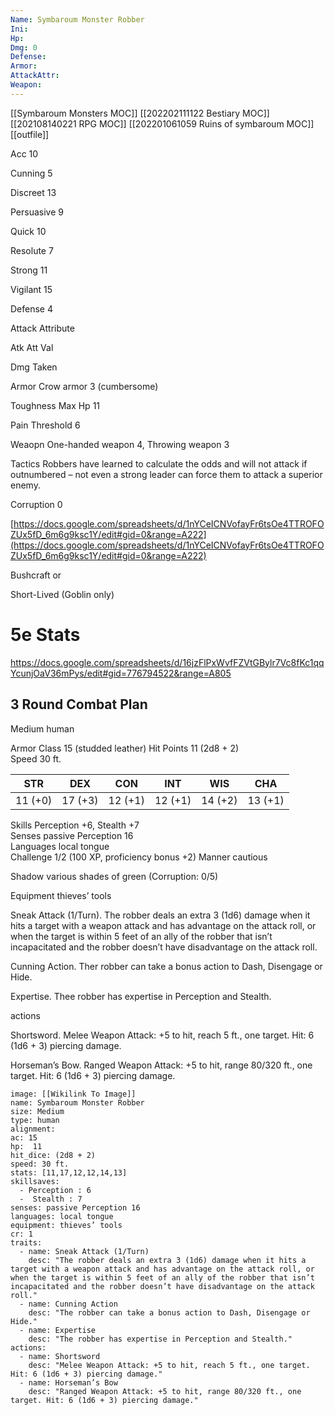 ```yaml
---
Name: Symbaroum Monster Robber
Ini: 
Hp: 
Dmg: 0
Defense: 
Armor: 
AttackAttr: 
Weapon: 
---
```

[[Symbaroum Monsters MOC]]
[[202202111122 Bestiary MOC]]
[[202108140221 RPG MOC]]
[[202201061059 Ruins of symbaroum MOC]]
[[outfile]]

Acc 10

Cunning 5

Discreet 13

Persuasive 9

Quick 10

Resolute 7

Strong 11

Vigilant 15

Defense 4

Attack Attribute

Atk Att Val

Dmg Taken

Armor Crow armor 3 (cumbersome)

Toughness Max Hp 11

Pain Threshold 6

Weaopn One-handed weapon 4, Throwing weapon 3

Tactics Robbers have learned to calculate the odds and will not attack if outnumbered – not even a strong leader can force them to attack a superior enemy.

Corruption 0

[https://docs.google.com/spreadsheets/d/1nYCeICNVofayFr6tsOe4TTROFOZUx5fD_6m6g9ksc1Y/edit#gid=0&range=A222](https://docs.google.com/spreadsheets/d/1nYCeICNVofayFr6tsOe4TTROFOZUx5fD_6m6g9ksc1Y/edit#gid=0&range=A222)

Bushcraft or

Short-Lived (Goblin only)


# 5e Stats 
https://docs.google.com/spreadsheets/d/16jzFlPxWvfFZVtGBylr7Vc8fKc1qqYcunjOaV36mPys/edit#gid=776794522&range=A805
## 3 Round Combat Plan


Medium human

Armor Class 15 (studded leather) Hit Points 11 (2d8 + 2)  
Speed 30 ft.


| STR     | DEX     | CON     | INT     | WIS     | CHA     |
| ------- | ------- | ------- | ------- | ------- | ------- |
| 11 (+0) | 17 (+3) | 12 (+1) | 12 (+1) | 14 (+2) | 13 (+1) |

Skills Perception +6, Stealth +7  
Senses passive Perception 16  
Languages local tongue  
Challenge 1/2 (100 XP, proficiency bonus +2) 
Manner cautious

Shadow various shades of green (Corruption: 0/5) 

Equipment thieves’ tools

Sneak Attack (1/Turn). The robber deals an extra 3 (1d6) damage when it hits a target with a weapon attack and has advantage on the attack roll, or when the target is within 5 feet of an ally of the robber that isn’t incapacitated and the robber doesn’t have disadvantage on the attack roll.

Cunning Action. Ther robber can take a bonus action to Dash, Disengage or Hide.

Expertise. Thee robber has expertise in Perception and Stealth.

actions

Shortsword. Melee Weapon Attack: +5 to hit, reach 5 ft., one target. Hit: 6 (1d6 + 3) piercing damage.

Horseman’s Bow. Ranged Weapon Attack: +5 to hit, range 80/320 ft., one target. Hit: 6 (1d6 + 3) piercing damage.

```statblock
image: [[Wikilink To Image]]
name: Symbaroum Monster Robber
size: Medium
type: human
alignment:
ac: 15
hp:  11
hit_dice: (2d8 + 2)
speed: 30 ft.
stats: [11,17,12,12,14,13]
skillsaves:
  - Perception : 6
  -  Stealth : 7
senses: passive Perception 16
languages: local tongue
equipment: thieves’ tools
cr: 1
traits:
  - name: Sneak Attack (1/Turn)
    desc: "The robber deals an extra 3 (1d6) damage when it hits a target with a weapon attack and has advantage on the attack roll, or when the target is within 5 feet of an ally of the robber that isn’t incapacitated and the robber doesn’t have disadvantage on the attack roll."
  - name: Cunning Action
    desc: "The robber can take a bonus action to Dash, Disengage or Hide."
  - name: Expertise
    desc: "The robber has expertise in Perception and Stealth."
actions:
  - name: Shortsword
    desc: "Melee Weapon Attack: +5 to hit, reach 5 ft., one target. Hit: 6 (1d6 + 3) piercing damage."
  - name: Horseman’s Bow
    desc: "Ranged Weapon Attack: +5 to hit, range 80/320 ft., one target. Hit: 6 (1d6 + 3) piercing damage."
```